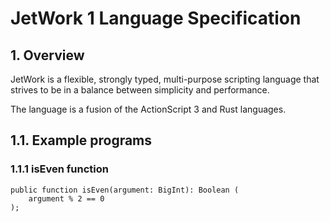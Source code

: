 # JetWork 1 Language Specification

## 1. Overview

JetWork is a flexible, strongly typed, multi-purpose scripting language that strives to be in a balance between simplicity and performance.

The language is a fusion of the ActionScript 3 and Rust languages.

## 1.1. Example programs

### 1.1.1 isEven function

```
public function isEven(argument: BigInt): Boolean (
    argument % 2 == 0
);
```